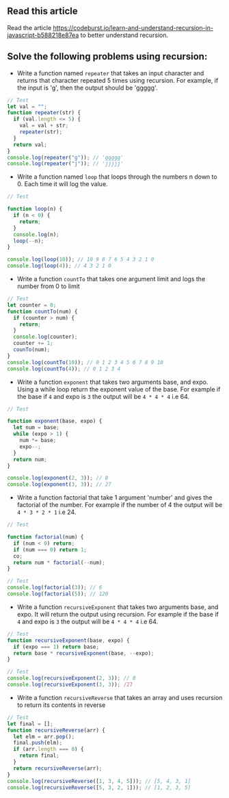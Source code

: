 ## Read this article

Read the article https://codeburst.io/learn-and-understand-recursion-in-javascript-b588218e87ea to better understand recursion.

## Solve the following problems using recursion:

- Write a function named `repeater` that takes an input character and returns that character repeated 5 times using recursion. For example, if the input is 'g', then the output should be 'ggggg'.

```js
// Test
let val = "";
function repeater(str) {
  if (val.length <= 5) {
    val = val + str;
    repeater(str);
  }
  return val;
}
console.log(repeater("g")); // 'ggggg'
console.log(repeater("j")); // 'jjjjj'
```

- Write a function named `loop` that loops through the numbers n down to 0. Each time it will log the value.

```js
// Test

function loop(n) {
  if (n < 0) {
    return;
  }
  console.log(n);
  loop(--n);
}

console.log(loop(10)); // 10 9 8 7 6 5 4 3 2 1 0
console.log(loop(4)); // 4 3 2 1 0
```

- Write a function `countTo` that takes one argument limit and logs the number from 0 to limit

```js
// Test
let counter = 0;
function countTo(num) {
  if (counter > num) {
    return;
  }
  console.log(counter);
  counter += 1;
  counTo(num);
}
console.log(countTo(10)); // 0 1 2 3 4 5 6 7 8 9 10
console.log(countTo(4)); // 0 1 2 3 4
```

- Write a function `exponent` that takes two arguments base, and expo. Using a while loop return the exponent value of the base. For example if the base if `4` and expo is `3` the output will be `4 * 4 * 4` i.e 64.

```js
// Test

function exponent(base, expo) {
  let num = base;
  while (expo > 1) {
    num *= base;
    expo--;
  }
  return num;
}

console.log(exponent(2, 3)); // 8
console.log(exponent(3, 3)); // 27
```

- Write a function factorial that take 1 argument 'number' and gives the factorial of the number. For example if the number of 4 the output will be `4 * 3 * 2 * 1` i.e 24.

```js
// Test

function factorial(num) {
  if (num < 0) return;
  if (num === 0) return 1;
  co;
  return num * factorial(--num);
}

// Test
console.log(factorial(3)); // 6
console.log(factorial(5)); // 120
```

- Write a function `recursiveExponent` that takes two arguments base, and expo. It will return the output using recursion. For example if the base if `4` and expo is `3` the output will be `4 * 4 * 4` i.e 64.

```js
// Test
function recursiveExponent(base, expo) {
  if (expo === 1) return base;
  return base * recursiveExponent(base, --expo);
}

// Test
console.log(recursiveExponent(2, 3)); // 8
console.log(recursiveExponent(3, 3)); /27
```

- Write a function `recursiveReverse` that takes an array and uses recursion to return its contents in reverse

```js
// Test
let final = [];
function recursiveReverse(arr) {
  let elm = arr.pop();
  final.push(elm);
  if (arr.length === 0) {
    return final;
  }
  return recursiveReverse(arr);
}
console.log(recursiveReverse([1, 3, 4, 5])); // [5, 4, 3, 1]
console.log(recursiveReverse([5, 3, 2, 1])); // [1, 2, 3, 5]
```
